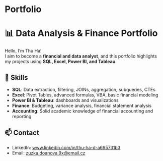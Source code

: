 # Portfolio
# 📊 Data Analysis & Finance Portfolio
Hello, I’m Thu Ha!  
I aim to become a **financial and data analyst**, and this portfolio highlights my projects using **SQL, Excel, Power BI, and Tableau**.

## 🔧 Skills
- **SQL**:  Data extraction, filtering, JOINs, aggregation, subqueries, CTEs 
- **Excel**: Pivot Tables, advanced formulas, VBA, basic financial modeling  
- **Power BI & Tableau**: dashboards and visualizations  
- **Finance**: Budgeting, variance analysis, financial statement analysis
- **Accounting**: Solid academic knowledge of financial accounting and reporting

## 📫 Contact
- LinkedIn: www.linkedin.com/in/thu-ha-d-a695731b3
- Email: zuzka.doanova.9x@email.cz
